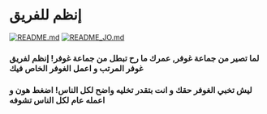 # إنظم للفريق

[![README.md](https://img.shields.io/badge/English-up-brightgreen)](README.md)
[![README_JO.md](https://img.shields.io/badge/Arabic-up-brightgreen)](README_JO.md)

### لما تصير من جماعة غوفر, عمرك ما رح تبطل من جماعة غوفر! إنظم لفريق غوفر المرتب و اعمل الغوفر الخاص فيك

### ليش تخبي الغوفر حقك و انت بتقدر تخليه واضح لكل الناس! اضغط هون و اعمله عام لكل الناس تشوفه
